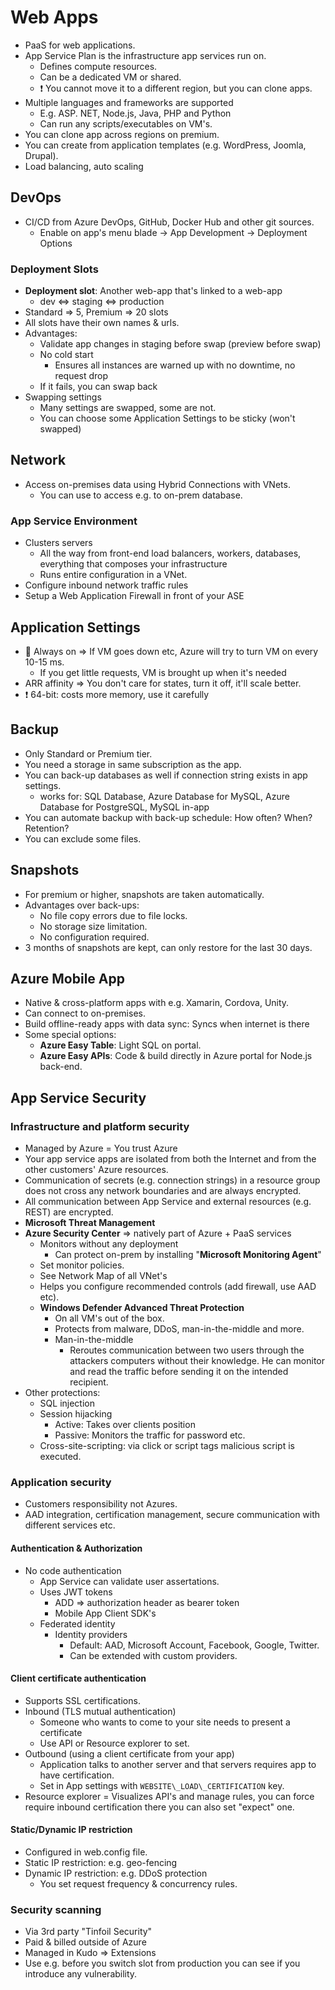 
# Web Apps

- PaaS for web applications.
- App Service Plan is the infrastructure app services run on.
  - Defines compute resources.
  - Can be a dedicated VM or shared.
  - ❗ You cannot move it to a different region, but you can clone apps.
- Multiple languages and frameworks are supported
  - E.g. ASP. NET, Node.js, Java, PHP and Python
  - Can run any scripts/executables on VM's.
- You can clone app across regions on premium.
- You can create from application templates (e.g. WordPress, Joomla, Drupal).
- Load balancing, auto scaling

## DevOps

- CI/CD from Azure DevOps, GitHub, Docker Hub and other git sources.
  - Enable on app's menu blade -> App Development -> Deployment Options

### Deployment Slots

- **Deployment slot**: Another web-app that's linked to a web-app
  - dev <=> staging <=> production
- Standard => 5, Premium => 20 slots
- All slots have their own names & urls.
- Advantages:
  - Validate app changes in staging before swap (preview before swap)
  - No cold start
    - Ensures all instances are warned up with no downtime, no request drop
  - If it fails, you can swap back
- Swapping settings
  - Many settings are swapped, some are not.
  - You can choose some Application Settings to be sticky (won't swapped)

## Network

- Access on-premises data using Hybrid Connections with VNets.
  - You can use to access e.g. to on-prem database.

### App Service Environment

- Clusters servers
  - All the way from front-end load balancers, workers, databases, everything that composes your infrastructure
  - Runs entire configuration in a VNet.
- Configure inbound network traffic rules
- Setup a Web Application Firewall in front of your ASE

## Application Settings

- 📝 Always on => If VM goes down etc, Azure will try to turn VM on every 10-15 ms.
  - If you get little requests, VM is brought up when it's needed
- ARR affinity => You don't care for states, turn it off, it'll scale better.
- ❗ 64-bit: costs more memory, use it carefully

## Backup

- Only Standard or Premium tier.
- You need a storage in same subscription as the app.
- You can back-up databases as well if connection string exists in app settings.
  - works for: SQL Database, Azure Database for MySQL, Azure Database for PostgreSQL, MySQL in-app
- You can automate backup with back-up schedule: How often? When? Retention?
- You can exclude some files.

## Snapshots

- For premium or higher, snapshots are taken automatically.
- Advantages over back-ups:
  - No file copy errors due to file locks.
  - No storage size limitation.
  - No configuration required.
- 3 months of snapshots are kept, can only restore for the last 30 days.

## Azure Mobile App

- Native & cross-platform apps with e.g. Xamarin, Cordova, Unity.
- Can connect to on-premises.
- Build offline-ready apps with data sync: Syncs when internet is there
- Some special options:
  - **Azure Easy Table**: Light SQL on portal.
  - **Azure Easy APIs**: Code & build directly in Azure portal for Node.js back-end.

## App Service Security

### Infrastructure and platform security

- Managed by Azure = You trust Azure
- Your app service apps are isolated from both the Internet and from the other customers' Azure resources.
- Communication of secrets (e.g. connection strings) in a resource group does not cross any network boundaries and are always encrypted.
- All communication between App Service and external resources (e.g. REST) are encrypted.
- **Microsoft Threat Management**
- **Azure Security Center** => natively part of Azure + PaaS services
  - Monitors without any deployment
    - Can protect on-prem by installing "**Microsoft Monitoring Agent**"
  - Set monitor policies.
  - See Network Map of all VNet's
  - Helps you configure recommended controls (add firewall, use AAD etc).
  - **Windows Defender Advanced Threat Protection**
    - On all VM's out of the box.
    - Protects from malware, DDoS, man-in-the-middle and more.
    - Man-in-the-middle
      - Reroutes communication between two users through the attackers computers without their knowledge. He can monitor and read the traffic before sending it on the intended recipient.
- Other protections:
  - SQL injection
  - Session hijacking
    - Active: Takes over clients position
    - Passive: Monitors the traffic for password etc.
  - Cross-site-scripting: via click or script tags malicious script is executed.

### Application security

- Customers responsibility not Azures.
- AAD integration, certification management, secure communication with different services etc.

#### Authentication & Authorization

- No code authentication
  - App Service can validate user assertations.
  - Uses JWT tokens
    - ADD => authorization header as bearer token
    - Mobile App Client SDK's
  - Federated identity
    - Identity providers
      - Default: AAD, Microsoft Account, Facebook, Google, Twitter.
      - Can be extended with custom providers.

#### Client certificate authentication

- Supports SSL certifications.
- Inbound (TLS mutual authentication)
  - Someone who wants to come to your site needs to present a certificate
  - Use API or Resource explorer to set.
- Outbound (using a client certificate from your app)
  - Application talks to another server and that servers requires app to have certification.
  - Set in App settings with `WEBSITE\_LOAD\_CERTIFICATION` key.
- Resource explorer = Visualizes API's and manage rules, you can force require inbound certification there you can also set "expect" one.

#### Static/Dynamic IP restriction

- Configured in web.config file.
- Static IP restriction: e.g. geo-fencing
- Dynamic IP restriction: e.g. DDoS protection
  - You set request frequency & concurrency rules.

### Security scanning

- Via 3rd party "Tinfoil Security"
- Paid & billed outside of Azure
- Managed in Kudo => Extensions
- Use e.g. before you switch slot from production you can see if you introduce any vulnerability.

